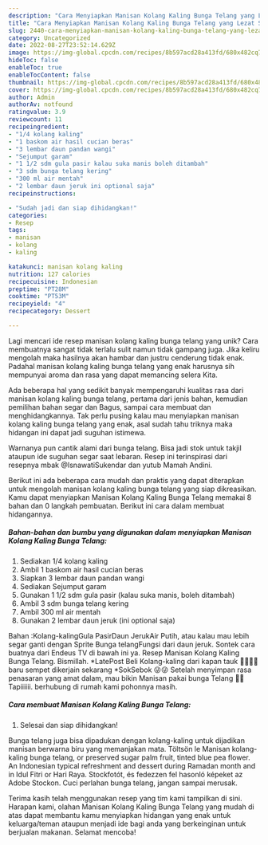 ```yaml
---
description: "Cara Menyiapkan Manisan Kolang Kaling Bunga Telang yang Lezat Sekali"
title: "Cara Menyiapkan Manisan Kolang Kaling Bunga Telang yang Lezat Sekali"
slug: 2440-cara-menyiapkan-manisan-kolang-kaling-bunga-telang-yang-lezat-sekali
category: Uncategorized
date: 2022-08-27T23:52:14.629Z
image: https://img-global.cpcdn.com/recipes/8b597acd28a413fd/680x482cq70/manisan-kolang-kaling-bunga-telang-foto-resep-utama.jpg
hideToc: false
enableToc: true
enableTocContent: false
thumbnail: https://img-global.cpcdn.com/recipes/8b597acd28a413fd/680x482cq70/manisan-kolang-kaling-bunga-telang-foto-resep-utama.jpg
cover: https://img-global.cpcdn.com/recipes/8b597acd28a413fd/680x482cq70/manisan-kolang-kaling-bunga-telang-foto-resep-utama.jpg
author: Admin
authorAv: notfound
ratingvalue: 3.9
reviewcount: 11
recipeingredient:
- "1/4 kolang kaling"
- "1 baskom air hasil cucian beras"
- "3 lembar daun pandan wangi"
- "Sejumput garam"
- "1 1/2 sdm gula pasir kalau suka manis boleh ditambah"
- "3 sdm bunga telang kering"
- "300 ml air mentah"
- "2 lembar daun jeruk ini optional saja"
recipeinstructions:

- "Sudah jadi dan siap dihidangkan!"
categories:
- Resep
tags:
- manisan
- kolang
- kaling

katakunci: manisan kolang kaling 
nutrition: 127 calories
recipecuisine: Indonesian
preptime: "PT28M"
cooktime: "PT53M"
recipeyield: "4"
recipecategory: Dessert

---
```





Lagi mencari ide resep manisan kolang kaling bunga telang yang unik? Cara membuatnya sangat tidak terlalu sulit namun tidak gampang juga. Jika keliru mengolah maka hasilnya akan hambar dan justru cenderung tidak enak. Padahal manisan kolang kaling bunga telang yang enak harusnya sih mempunyai aroma dan rasa yang dapat memancing selera Kita.





Ada beberapa hal yang sedikit banyak mempengaruhi kualitas rasa dari manisan kolang kaling bunga telang, pertama dari jenis bahan, kemudian pemilihan bahan segar dan Bagus, sampai cara membuat dan menghidangkannya. Tak perlu pusing kalau mau menyiapkan manisan kolang kaling bunga telang yang enak,      asal sudah tahu triknya maka hidangan ini dapat jadi suguhan istimewa.














Warnanya pun cantik alami dari bunga telang. Bisa jadi stok untuk takjil ataupun ide suguhan segar saat lebaran. Resep ini terinspirasi dari resepnya mbak @IsnawatiSukendar dan yutub Mamah Andini.






Berikut ini ada beberapa cara mudah dan praktis yang dapat diterapkan untuk mengolah manisan kolang kaling bunga telang yang siap dikreasikan. Kamu dapat menyiapkan Manisan Kolang Kaling Bunga Telang memakai 8 bahan dan 0 langkah pembuatan. Berikut ini cara dalam membuat hidangannya.

<!--inarticleads1-->

##### Bahan-bahan dan bumbu yang digunakan dalam menyiapkan Manisan Kolang Kaling Bunga Telang:

1. Sediakan 1/4 kolang kaling
1. Ambil 1 baskom air hasil cucian beras
1. Siapkan 3 lembar daun pandan wangi
1. Sediakan Sejumput garam
1. Gunakan 1 1/2 sdm gula pasir (kalau suka manis, boleh ditambah)
1. Ambil 3 sdm bunga telang kering
1. Ambil 300 ml air mentah
1. Gunakan 2 lembar daun jeruk (ini optional saja)


Bahan :Kolang-kalingGula PasirDaun JerukAir Putih, atau kalau mau lebih segar ganti dengan Sprite Bunga telangFungsi dari daun jeruk. Sontek cara buatnya dari Endeus TV di bawah ini ya. Resep Manisan Kolang Kaling Bunga Telang. Bismillah. *LatePost Beli Kolang-kaling dari kapan tauk 🤦🏻🤦🏻 baru sempet dikerjain sekarang *SokSebok 😜😜 Setelah menyimpan rasa penasaran yang amat dalam, mau bikin Manisan pakai bunga Telang 💜💜 Tapiiiiii. berhubung di rumah kami pohonnya masih. 

<!--inarticleads2-->

##### Cara membuat Manisan Kolang Kaling Bunga Telang:


1. Selesai dan siap dihidangkan!

Bunga telang juga bisa dipadukan dengan kolang-kaling untuk dijadikan manisan berwarna biru yang memanjakan mata. Töltsön le Manisan kolang-kaling bunga telang, or preserved sugar palm fruit, tinted blue pea flower. An Indonesian typical refreshment and dessert during Ramadan month and in Idul Fitri or Hari Raya. Stockfotót, és fedezzen fel hasonló képeket az Adobe Stockon. Cuci perlahan bunga telang, jangan sampai merusak. 

Terima kasih telah menggunakan resep yang tim kami tampilkan di sini. Harapan kami, olahan Manisan Kolang Kaling Bunga Telang yang mudah di atas dapat membantu kamu menyiapkan hidangan yang enak untuk keluarga/teman ataupun menjadi ide bagi anda yang berkeinginan untuk berjualan makanan. Selamat mencoba!
